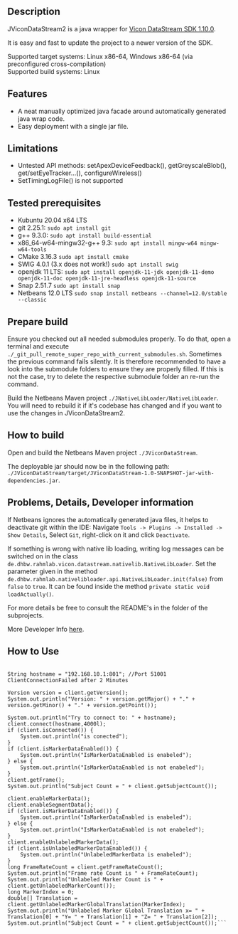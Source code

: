 ## Description
JViconDataStream2 is a java wrapper for [Vicon DataStream SDK 1.10.0](https://www.vicon.com/software/datastream-sdk/?section=downloads).

It is easy and fast to update the project to a newer version of the SDK.

Supported target systems: Linux x86-64, Windows x86-64 (via preconfigured cross-compilation) \
Supported build systems: Linux


## Features
* A neat manually optimized java facade around automatically generated java wrap code.
* Easy deployment with a single jar file.


## Limitations 
* Untested API methods: setApexDeviceFeedback(), getGreyscaleBlob(), get/setEyeTracker...(), configureWireless()
* SetTimingLogFile() is not supported


## Tested prerequisites
* Kubuntu 20.04 x64 LTS
* git 2.25.1: `sudo apt install git`
* g++ 9.3.0: `sudo apt install build-essential`
* x86_64-w64-mingw32-g++ 9.3: `sudo apt install mingw-w64 mingw-w64-tools`
* CMake 3.16.3 `sudo apt install cmake`
* SWIG 4.0.1 (3.x does not work!) `sudo apt install swig`
* openjdk 11 LTS: `sudo apt install openjdk-11-jdk openjdk-11-demo openjdk-11-doc openjdk-11-jre-headless openjdk-11-source`
* Snap 2.51.7 `sudo apt install snap`
* Netbeans 12.0 LTS `sudo snap install netbeans --channel=12.0/stable --classic`


## Prepare build
Ensure you checked out all needed submodules properly. To do that, open a terminal and execute `./_git_pull_remote_super_repo_with_current_submodules.sh`.
Sometimes the previous command fails silently. It is therefore recommended to have a look into the submodule folders to ensure they are properly filled. If this is not the case, try to delete the respective submodule folder an re-run the command.

Build the Netbeans Maven project `./JNativeLibLoader/NativeLibLoader`. You will need to rebuild it if it's codebase has changed and if you want to use the changes in JViconDataStream2.


## How to build
Open and build the Netbeans Maven project `./JViconDataStream`.

The deployable jar should now be in the following path: `./JViconDataStream/target/JViconDataStream-1.0-SNAPSHOT-jar-with-dependencies.jar`.


## Problems, Details, Developer information
If Netbeans ignores the automatically generated java files, it helps to deactivate git within the IDE: Navigate `Tools -> Plugins -> Installed -> Show Details`, Select `Git`, right-click on it and click `Deactivate`.

If something is wrong with native lib loading, writing log messages can be switched on in the class `de.dhbw.rahmlab.vicon.datastream.nativelib.NativeLibLoader`. Set the parameter given in the method `de.dhbw.rahmlab.nativelibloader.api.NativeLibLoader.init(false)` from `false` to `true`. It can be found inside the method
`private static void loadActually()`.

For more details be free to consult the README's in the folder of the subprojects.

More Developer Info [here](DEVELOPER_INFO.md).

## How to Use

```DataStreamClient client = new DataStreamClient();
        
String hostname = "192.168.10.1:801"; //Port 51001 ClientConnectionFailed after 2 Minutes

Version version = client.getVersion();
System.out.println("Version: " + version.getMajor() + "." + version.getMinor() + "." + version.getPoint());

System.out.println("Try to connect to: " + hostname);
client.connect(hostname,4000l);
if (client.isConnected()) {
    System.out.println("is conected");
}
if (client.isMarkerDataEnabled()) {
    System.out.println("IsMarkerDataEnabled is enabeled");
} else {
    System.out.println("IsMarkerDataEnabled is not enabeled");
}
client.getFrame();
System.out.println("Subject Count = " + client.getSubjectCount());

client.enableMarkerData();
client.enableSegmentData();
if (client.isMarkerDataEnabled()) {
    System.out.println("IsMarkerDataEnabled is enabeled");
} else {
    System.out.println("IsMarkerDataEnabled is not enabeled");
}
client.enableUnlabeledMarkerData();
if (client.isUnlabeledMarkerDataEnabled()) {
    System.out.println("UnlabeledMarkerData is enabeled");
}
long FrameRateCount = client.getFrameRateCount();
System.out.println("Frame rate Count is " + FrameRateCount);
System.out.println("Unlabeled Marker Count is " + client.getUnlabeledMarkerCount());
long MarkerIndex = 0;
double[] Translation = client.getUnlabeledMarkerGlobalTranslation(MarkerIndex);
System.out.println("Unlabeled Marker Global Translation x= " + Translation[0] + "Y= " + Translation[1] + "Z= " + Translation[2]);
System.out.println("Subject Count = " + client.getSubjectCount());```
